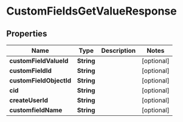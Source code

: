 

# CustomFieldsGetValueResponse


## Properties

| Name | Type | Description | Notes |
|------------ | ------------- | ------------- | -------------|
|**customFieldValueId** | **String** |  |  [optional] |
|**customFieldId** | **String** |  |  [optional] |
|**customFieldObjectId** | **String** |  |  [optional] |
|**cid** | **String** |  |  [optional] |
|**createUserId** | **String** |  |  [optional] |
|**customfieldName** | **String** |  |  [optional] |



